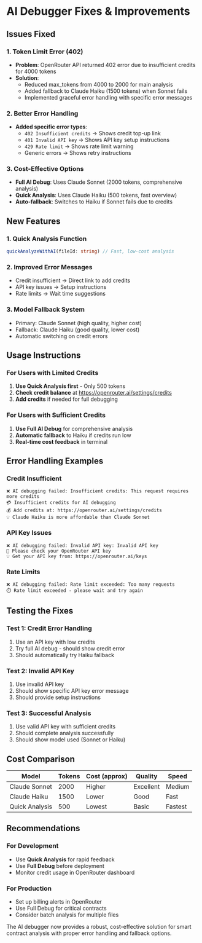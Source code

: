 # AI Debugger Fixes & Improvements

## Issues Fixed

### 1. **Token Limit Error (402)**
- **Problem**: OpenRouter API returned 402 error due to insufficient credits for 4000 tokens
- **Solution**: 
  - Reduced max_tokens from 4000 to 2000 for main analysis
  - Added fallback to Claude Haiku (1500 tokens) when Sonnet fails
  - Implemented graceful error handling with specific error messages

### 2. **Better Error Handling**
- **Added specific error types**:
  - `402 Insufficient credits` → Shows credit top-up link
  - `401 Invalid API key` → Shows API key setup instructions  
  - `429 Rate limit` → Shows rate limit warning
  - Generic errors → Shows retry instructions

### 3. **Cost-Effective Options**
- **Full AI Debug**: Uses Claude Sonnet (2000 tokens, comprehensive analysis)
- **Quick Analysis**: Uses Claude Haiku (500 tokens, fast overview)
- **Auto-fallback**: Switches to Haiku if Sonnet fails due to credits

## New Features

### 1. **Quick Analysis Function**
```typescript
quickAnalyzeWithAI(fileId: string) // Fast, low-cost analysis
```

### 2. **Improved Error Messages**
- Credit insufficient → Direct link to add credits
- API key issues → Setup instructions
- Rate limits → Wait time suggestions

### 3. **Model Fallback System**
- Primary: Claude Sonnet (high quality, higher cost)
- Fallback: Claude Haiku (good quality, lower cost)
- Automatic switching on credit errors

## Usage Instructions

### For Users with Limited Credits
1. **Use Quick Analysis first** - Only 500 tokens
2. **Check credit balance** at https://openrouter.ai/settings/credits
3. **Add credits** if needed for full debugging

### For Users with Sufficient Credits
1. **Use Full AI Debug** for comprehensive analysis
2. **Automatic fallback** to Haiku if credits run low
3. **Real-time cost feedback** in terminal

## Error Handling Examples

### Credit Insufficient
```
❌ AI debugging failed: Insufficient credits: This request requires more credits
💳 Insufficient credits for AI debugging
💰 Add credits at: https://openrouter.ai/settings/credits
💡 Claude Haiku is more affordable than Claude Sonnet
```

### API Key Issues
```
❌ AI debugging failed: Invalid API key: Invalid API key
🔑 Please check your OpenRouter API key
💡 Get your API key from: https://openrouter.ai/keys
```

### Rate Limits
```
❌ AI debugging failed: Rate limit exceeded: Too many requests
⏱️ Rate limit exceeded - please wait and try again
```

## Testing the Fixes

### Test 1: Credit Error Handling
1. Use an API key with low credits
2. Try full AI debug - should show credit error
3. Should automatically try Haiku fallback

### Test 2: Invalid API Key
1. Use invalid API key
2. Should show specific API key error message
3. Should provide setup instructions

### Test 3: Successful Analysis
1. Use valid API key with sufficient credits
2. Should complete analysis successfully
3. Should show model used (Sonnet or Haiku)

## Cost Comparison

| Model | Tokens | Cost (approx) | Quality | Speed |
|-------|--------|---------------|---------|-------|
| Claude Sonnet | 2000 | Higher | Excellent | Medium |
| Claude Haiku | 1500 | Lower | Good | Fast |
| Quick Analysis | 500 | Lowest | Basic | Fastest |

## Recommendations

### For Development
- Use **Quick Analysis** for rapid feedback
- Use **Full Debug** before deployment
- Monitor credit usage in OpenRouter dashboard

### For Production
- Set up billing alerts in OpenRouter
- Use Full Debug for critical contracts
- Consider batch analysis for multiple files

The AI debugger now provides a robust, cost-effective solution for smart contract analysis with proper error handling and fallback options.